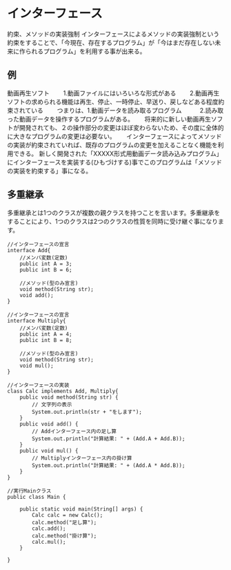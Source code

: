# インターフェース　　　
約束、メソッドの実装強制
インターフェースによるメソッドの実装強制という約束をすることで、「今現在、存在するプログラム」が「今はまだ存在しない未来に作られるプログラム」を利用する事が出来る。　　

## 例　　
動画再生ソフト　　
1.動画ファイルにはいろいろな形式がある　　
2.動画再生ソフトの求められる機能は再生、停止、一時停止、早送り、戻しなどある程度約束されている　　
つまりは、1.動画データを読み取るプログラム　　　2.読み取った動画データを操作するプログラムがある。　　
将来的に新しい動画再生ソフトが開発されても、２の操作部分の変更はほぼ変わらないため、その度に全体的に大きなプログラムの変更は必要ない。　　
インターフェースによってメソッドの実装が約束されていれば、既存のプログラムの変更を加えることなく機能を利用できる。
新しく開発された「XXXXX形式用動画データ読み込みプログラム」にインターフェースを実装する(ひもづけする)事でこのプログラムは「メソッドの実装を約束する」事になる。　　


## 多重継承　　
多重継承とは1つのクラスが複数の親クラスを持つことを言います。多重継承をすることにより、1つのクラスは2つのクラスの性質を同時に受け継ぐ事になります。
```
//インターフェースの宣言
interface Add{
    //メンバ変数(定数)
    public int A = 3;
    public int B = 6;
    
    //メソッド(型のみ宣言)
    void method(String str);
    void add();
}

//インターフェースの宣言
interface Multiply{
    //メンバ変数(定数)
    public int A = 4;
    public int B = 8;
    
    //メソッド(型のみ宣言)
    void method(String str);
    void mul();
}

//インターフェースの実装
class Calc implements Add, Multiply{
    public void method(String str) {
        // 文字列の表示
        System.out.println(str + "をします");
    }
    public void add() {
        // Addインターフェース内の足し算
        System.out.println("計算結果: " + (Add.A + Add.B));
    }
    public void mul() {
        // Multiplyインターフェース内の掛け算
        System.out.println("計算結果: " + (Add.A * Add.B));
    }
}

//実行Mainクラス
public class Main {
 
    public static void main(String[] args) {
        Calc calc = new Calc();
        calc.method("足し算");
        calc.add();
        calc.method("掛け算");
        calc.mul();
    }
 
}
```





